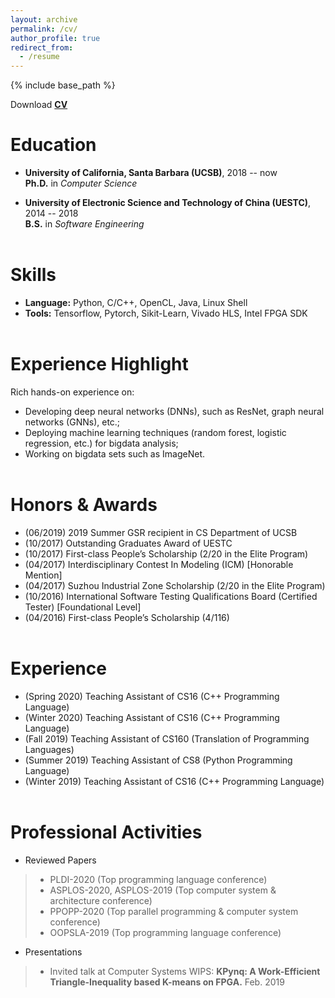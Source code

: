 ```yaml
---
layout: archive
permalink: /cv/
author_profile: true
redirect_from:
  - /resume
---
```

{% include base_path %}
<link rel="shortcut icon" type="image/x-icon" href="https://wang-yuke.com/images/logo.png" />


Download <a href="https://wang-yuke.com/files/CV_Yuke_Wang.pdf">**CV**</a>

Education
======
+ **University of California, Santa Barbara (UCSB)**, 2018 -- now <br />
  **Ph.D.** in *Computer Science*

+ **University of Electronic Science and Technology of China (UESTC)**, 2014 -- 2018 <br />
  **B.S.** in *Software Engineering*  <br /> <br />


Skills
======
* **Language:** Python, C/C++, OpenCL, Java, Linux Shell
* **Tools:** Tensorflow, Pytorch, Sikit-Learn, Vivado HLS, Intel FPGA SDK <br /> <br />


Experience Highlight
======
Rich hands-on experience on: 
+ Developing deep neural networks (DNNs), such as ResNet, graph neural networks (GNNs), etc.;
+ Deploying machine learning techniques (random forest, logistic regression, etc.) for bigdata analysis; 
+ Working on bigdata sets such as ImageNet. <br /> <br />


Honors & Awards
=====
+ (06/2019) 2019 Summer GSR recipient in CS Department of UCSB 
+ (10/2017) Outstanding Graduates Award of UESTC 
+ (10/2017) First-class People’s Scholarship (2/20 in the Elite Program)
+ (04/2017) Interdisciplinary Contest In Modeling (ICM) [Honorable Mention] 
+ (04/2017) Suzhou Industrial Zone Scholarship (2/20 in the Elite Program) 
+ (10/2016) International Software Testing Qualifications Board (Certified Tester) [Foundational Level] 
+ (04/2016) First-class People’s Scholarship (4/116)  <br /> <br />


Experience
=======
+ (Spring 2020) Teaching Assistant of CS16 (C++ Programming Language) 
+ (Winter 2020) Teaching Assistant of CS16 (C++ Programming Language) 
+ (Fall   2019) Teaching Assistant of CS160 (Translation of Programming Languages) 
+ (Summer 2019) Teaching Assistant of CS8 (Python Programming Language)            
+ (Winter 2019) Teaching Assistant of CS16 (C++ Programming Language)  <br /> <br />


Professional Activities
==========
+ Reviewed Papers <br>
> * PLDI-2020                (Top programming language conference) 
> * ASPLOS-2020, ASPLOS-2019 (Top computer system & architecture conference) <br>
> * PPOPP-2020               (Top parallel programming & computer system conference)   <br>
> * OOPSLA-2019              (Top programming language conference) <br>

+ Presentations <br>
> * Invited talk at Computer Systems WIPS: **KPynq: A Work-Efficient Triangle-Inequality based K-means on FPGA.** Feb. 2019 <br>

